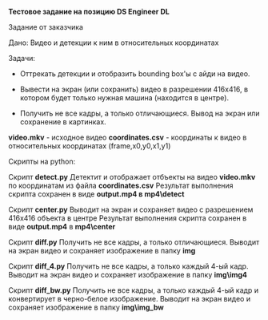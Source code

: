 **Тестовое задание на позицию DS Engineer DL**

Задание от заказчика 

Дано: Видео и детекции к ним в относительных координатах

Задачи:

 - Оттрекать детекции и отобразить bounding box'ы с айди на видео.

 - Вывести на экран (или сохранить) видео в разрешении 416x416, в котором будет только нужная машина (находится в центре).

 - Получить не все кадры, а только отличающиеся. Вывод на экран или сохранение в картинках.


**video.mkv** - исходное видео
**coordinates.csv** - координаты к видео в относительных координатах (frame,x0,y0,x1,y1) 

Скрипты на python:

Скрипт **detect.py**
Детектит и отображает отбъекты на видео **video.mkv** по координатам из файла **coordinates.csv**
Результат выполнения скрипта сохранен в виде **output.mp4 в mp4\detect**

Скрипт **center.py**
Выводит на экран и сохраняет видео с разрешением 416x416 объекта в центре
Результат выполнения скрипта сохранен в виде **output.mp4** в **mp4\center**

Скрипт **diff.py** 
Получить не все кадры, а только отличающиеся. Выводит на экран видео и сохраняет изображение в папку **img**

Скрипт **diff_4.py** 
Получить не все кадры, а только каждый 4-ый кадр. Выводит на экран видео и сохраняет изображение в папку **img\img4**

Скрипт **diff_bw.py** 
Получить не все кадры, а только каждый 4-ый кадр и конвертирует в черно-белое изображение. 
Выводит на экран видео и сохраняет изображение в папку **img\img_bw**
